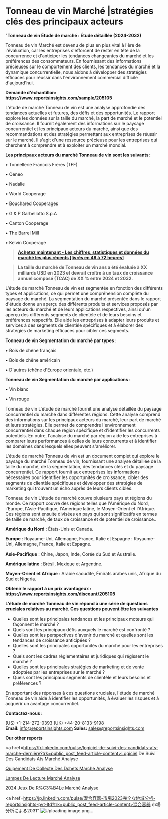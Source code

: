 # Tonneau de vin Marché |stratégies clés des principaux acteurs

"<strong>Tonneau de vin Étude de marché : Étude détaillée (2024-2032)</strong>

Tonneau de vin Marché est devenu de plus en plus vital à l'ère de l'évaluation, car les entreprises s'efforcent de rester en tête de la concurrence et d'anticiper les tendances changeantes du marché et les préférences des consommateurs. En fournissant des informations précieuses sur le comportement des clients, les tendances du marché et la dynamique concurrentielle, nous aidons à développer des stratégies efficaces pour réussir dans l'environnement commercial difficile d'aujourd'hui.

<strong>Demande d'échantillon: <a href=https://www.reportsinsights.com/sample/205105>https://www.reportsinsights.com/sample/205105</a></strong>

L'étude de marché Tonneau de vin est une analyse approfondie des tendances actuelles et futures, des défis et des opportunités. Le rapport explore les données sur la taille du marché, la part de marché et le potentiel de croissance. Il fournit également des informations sur le paysage concurrentiel et les principaux acteurs du marché, ainsi que des recommandations et des stratégies permettant aux entreprises de réussir sur le marché. Il s'agit d'une ressource précieuse pour les entreprises qui cherchent à comprendre et à exploiter un marché mondial.

<strong>Les principaux acteurs du marché Tonneau de vin sont les suivants:</strong>

• Tonnellerie Francois Freres (TFF)

• Oeneo

• Nadalie

• World Cooperage

• Bouchared Cooperages

• G & P Garbellotto S.p.A

• Canton Cooperage

• The Barrel Mill

• Kelvin Cooperage
<blockquote><a href=https://www.reportsinsights.com/buynow/205105><span style=text-decoration: underline;><strong>Achetez maintenant - Les chiffres, statistiques et données du marché les plus récents [livrés en 48 à 72 heures]</strong></span></a></blockquote>
<blockquote><span style=text-decoration: underline;><strong>La taille du marché de Tonneau de vin ans a été évaluée à XX milliards USD en 2023 et devrait croître à un taux de croissance annuel composé (TCAC) de XX % entre 2024 et 2032.</strong></span></blockquote>
L'étude de marché Tonneau de vin est segmentée en fonction des différents types et applications, ce qui permet une compréhension complète du paysage du marché. La segmentation du marché présentée dans le rapport d'étude donne un aperçu des différents produits et services proposés par les acteurs du marché et de leurs applications respectives, ainsi qu'un aperçu des différents segments de clientèle et de leurs besoins et préférences respectifs. Elle aide les entreprises à adapter leurs produits et services à des segments de clientèle spécifiques et à élaborer des stratégies de marketing efficaces pour cibler ces segments.

<strong>Tonneau de vin Segmentation du marché par types :</strong>

• Bois de chêne français

• Bois de chêne américain

• D'autres (chêne d'Europe orientale, etc.)

<strong>Tonneau de vin Segmentation du marché par applications :</strong>

• Vin blanc

• Vin rouge

Tonneau de vin L'étude de marché fournit une analyse détaillée du paysage concurrentiel du marché dans différentes régions. Cette analyse comprend des informations sur les principaux acteurs du marché, leur part de marché et leurs stratégies. Elle permet de comprendre l'environnement concurrentiel dans chaque région spécifique et d'identifier les concurrents potentiels. En outre, l'analyse du marché par région aide les entreprises à comparer leurs performances à celles de leurs concurrents et à identifier les domaines dans lesquels elles peuvent s'améliorer.

L'étude de marché Tonneau de vin est un document complet qui explore le paysage du marché Tonneau de vin, fournissant une analyse détaillée de la taille du marché, de la segmentation, des tendances clés et du paysage concurrentiel. Ce rapport fournit aux entreprises les informations nécessaires pour identifier les opportunités de croissance, cibler des segments de clientèle spécifiques et développer des stratégies de marketing qui trouvent un écho auprès de leurs clients cibles.

Tonneau de vin L'étude de marché couvre plusieurs pays et régions du monde. Ce rapport couvre des régions telles que l'Amérique du Nord, l'Europe, l'Asie-Pacifique, l'Amérique latine, le Moyen-Orient et l'Afrique. Ces régions sont ensuite divisées en pays qui sont significatifs en termes de taille de marché, de taux de croissance et de potentiel de croissance..

<strong>Amérique du Nord :</strong> États-Unis et Canada.

<strong>Europe</strong> : Royaume-Uni, Allemagne, France, Italie et Espagne : Royaume-Uni, Allemagne, France, Italie et Espagne.

<strong>Asie-Pacifique</strong> : Chine, Japon, Inde, Corée du Sud et Australie.

<strong>Amérique latine</strong> : Brésil, Mexique et Argentine.

<strong>Moyen-Orient et Afrique</strong> : Arabie saoudite, Émirats arabes unis, Afrique du Sud et Nigeria.

<strong>Obtenir le rapport à un prix avantageux : <a href=https://www.reportsinsights.com/discount/205105>https://www.reportsinsights.com/discount/205105</a></strong>

<strong>L'étude de marché Tonneau de vin répond à une série de questions cruciales relatives au marché. Ces questions peuvent être les suivantes</strong>
<ul>
  <li>Quelles sont les principales tendances et les principaux moteurs qui façonnent le marché ?</li>
  <li>Quels sont les principaux défis auxquels le marché est confronté ?</li>
  <li>Quelles sont les perspectives d'avenir du marché et quelles sont les tendances de croissance anticipées ?</li>
  <li>Quelles sont les principales opportunités du marché pour les entreprises ?</li>
  <li>Quels sont les cadres réglementaires et juridiques qui régissent le marché ?</li>
  <li>Quelles sont les principales stratégies de marketing et de vente adoptées par les entreprises sur le marché ?</li>
  <li>Quels sont les principaux segments de clientèle et leurs besoins et préférences ?</li>
</ul>
En apportant des réponses à ces questions cruciales, l'étude de marché Tonneau de vin aide à identifier les opportunités, à évaluer les risques et à acquérir un avantage concurrentiel.

<strong>Contactez-nous :</strong>

(US) +1-214-272-0393
(UK) +44-20-8133-9198
<strong>Email:</strong> <a>info@reportsinsights.com</a>
<strong>Sales:</strong> <a>sales@reportsinsights.com</a>

<strong>Our other reports</strong>

<a href=https://fr.linkedin.com/pulse/logiciel-de-suivi-des-candidats-ats-marché-dernière?trk=public_post_feed-article-content>Logiciel De Suivi Des Candidats Ats Marché Analyse</a>

<a href=https://www.linkedin.com/pulse/%C3%A9quipement-de-collecte-des-d%C3%A9chets-march%C3%A9-analyse-4tu5f/>Quipement De Collecte Des Dchets Marché Analyse</a>

<a href=https://www.linkedin.com/pulse/lampes-de-lecture-march%C3%A9-opportunit%C3%A9s-taille-xafpf/>Lampes De Lecture Marché Analyse</a>

<a href=https://www.linkedin.com/pulse/2024-jeux-de-r%C3%B4le-march%C3%A9-paysage-comprenant-des-pnyrf/>2024 Jeux De R%C3%B4Le Marché Analyse</a>

<a href=https://jp.linkedin.com/pulse/混合容器-市場2023完全な地域分析-reportsinsights-pvt-ltd?trk=public_post_feed-article-content>混合容器 市場分析による2031</a>"
![Uploading image.png…]()
